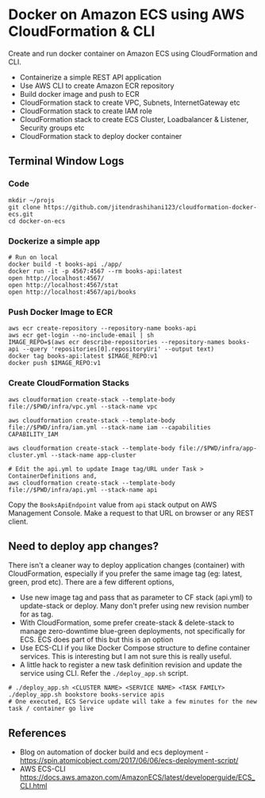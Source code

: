 # Docker on Amazon ECS using AWS CloudFormation & CLI

Create and run docker container on Amazon ECS using CloudFormation and CLI.

- Containerize a simple REST API application
- Use AWS CLI to create Amazon ECR repository
- Build docker image and push to ECR
- CloudFormation stack to create VPC, Subnets, InternetGateway etc
- CloudFormation stack to create IAM role
- CloudFormation stack to create ECS Cluster, Loadbalancer & Listener, Security groups etc
- CloudFormation stack to deploy docker container

## Terminal Window Logs

### Code

```
mkdir ~/projs
git clone https://github.com/jitendrashihani123/cloudformation-docker-ecs.git
cd docker-on-ecs
```

### Dockerize a simple app

```
# Run on local
docker build -t books-api ./app/
docker run -it -p 4567:4567 --rm books-api:latest
open http://localhost:4567/
open http://localhost:4567/stat
open http://localhost:4567/api/books
```

### Push Docker Image to ECR

```
aws ecr create-repository --repository-name books-api
aws ecr get-login --no-include-email | sh
IMAGE_REPO=$(aws ecr describe-repositories --repository-names books-api --query 'repositories[0].repositoryUri' --output text)
docker tag books-api:latest $IMAGE_REPO:v1
docker push $IMAGE_REPO:v1
```

### Create CloudFormation Stacks

```
aws cloudformation create-stack --template-body file://$PWD/infra/vpc.yml --stack-name vpc

aws cloudformation create-stack --template-body file://$PWD/infra/iam.yml --stack-name iam --capabilities CAPABILITY_IAM

aws cloudformation create-stack --template-body file://$PWD/infra/app-cluster.yml --stack-name app-cluster

# Edit the api.yml to update Image tag/URL under Task > ContainerDefinitions and,
aws cloudformation create-stack --template-body file://$PWD/infra/api.yml --stack-name api
```

Copy the `BooksApiEndpoint` value from `api` stack output on AWS Management Console. Make a request to that URL on browser or any REST client.

## Need to deploy app changes?

There isn't a cleaner way to deploy application changes (container) with CloudFormation, especially if you prefer the same image tag (eg: latest, green, prod etc). There are a few different options,

- Use new image tag and pass that as parameter to CF stack (api.yml) to update-stack or deploy. Many don't prefer using new revision number for as tag.
- With CloudFormation, some prefer create-stack & delete-stack to manage zero-downtime blue-green deployments, not specifically for ECS. ECS does part of this but this is an option
- Use ECS-CLI if you like Docker Compose structure to define container services. This is interesting but I am not sure this is really useful.
- A little hack to register a new task definition revision and update the service using CLI. Refer the `./deploy_app.sh` script.

```
# ./deploy_app.sh <CLUSTER NAME> <SERVICE NAME> <TASK FAMILY>
./deploy_app.sh bookstore books-service apis
# One executed, ECS Service update will take a few minutes for the new task / container go live
```


## References

- Blog on automation of docker build and ecs deployment - https://spin.atomicobject.com/2017/06/06/ecs-deployment-script/
- AWS ECS-CLI https://docs.aws.amazon.com/AmazonECS/latest/developerguide/ECS_CLI.html
